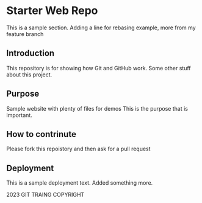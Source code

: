 # Starter Web Repo

This is a sample section. Adding a line for rebasing example, more from my feature branch

## Introduction

This repository is for showing how Git and GitHub work.
Some other stuff about this project.

## Purpose

Sample website with plenty of files for demos
This is the purpose that is important.

## How to contrinute

Please fork this repoistory and then ask for a pull request

## Deployment

This is a sample deployment text.
Added something more.

2023 GIT TRAING COPYRIGHT